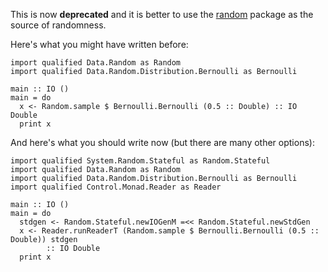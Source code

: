 This is now **deprecated** and it is better to use the
[random](https://hackage.haskell.org/package/random "well maintained")
package as the source of randomness.

Here's what you might have written before:

```
import qualified Data.Random as Random
import qualified Data.Random.Distribution.Bernoulli as Bernoulli

main :: IO ()
main = do
  x <- Random.sample $ Bernoulli.Bernoulli (0.5 :: Double) :: IO Double
  print x
```

And here's what you should write now (but there are many other options):

```
import qualified System.Random.Stateful as Random.Stateful
import qualified Data.Random as Random
import qualified Data.Random.Distribution.Bernoulli as Bernoulli
import qualified Control.Monad.Reader as Reader

main :: IO ()
main = do
  stdgen <- Random.Stateful.newIOGenM =<< Random.Stateful.newStdGen
  x <- Reader.runReaderT (Random.sample $ Bernoulli.Bernoulli (0.5 :: Double)) stdgen
        :: IO Double
  print x
```
